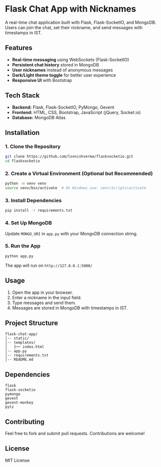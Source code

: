 # Flask Chat App with Nicknames

A real-time chat application built with Flask, Flask-SocketIO, and MongoDB. Users can join the chat, set their nickname, and send messages with timestamps in IST.

## Features
- **Real-time messaging** using WebSockets (Flask-SocketIO)
- **Persistent chat history** stored in MongoDB
- **User nicknames** instead of anonymous messages
- **Dark/Light theme toggle** for better user experience
- **Responsive UI** with Bootstrap

## Tech Stack
- **Backend:** Flask, Flask-SocketIO, PyMongo, Gevent
- **Frontend:** HTML, CSS, Bootstrap, JavaScript (jQuery, Socket.io)
- **Database:** MongoDB Atlas

## Installation

### 1. Clone the Repository
```bash
git clone https://github.com/lovnishverma/flasksocketio.git
cd flasksocketio
```

### 2. Create a Virtual Environment (Optional but Recommended)
```bash
python -m venv venv
source venv/bin/activate  # On Windows use: venv\Scripts\activate
```

### 3. Install Dependencies
```bash
pip install -r requirements.txt
```

### 4. Set Up MongoDB
Update `MONGO_URI` in `app.py` with your MongoDB connection string.

### 5. Run the App
```bash
python app.py
```

The app will run on `http://127.0.0.1:5000/`

## Usage
1. Open the app in your browser.
2. Enter a nickname in the input field.
3. Type messages and send them.
4. Messages are stored in MongoDB with timestamps in IST.

## Project Structure
```
flask-chat-app/
│-- static/
│-- templates/
│   ├── index.html
│-- app.py
│-- requirements.txt
│-- README.md
```

## Dependencies
```
flask
flask-socketio
pymongo
gevent
gevent-monkey
pytz
```

## Contributing
Feel free to fork and submit pull requests. Contributions are welcome!

## License
MIT License

